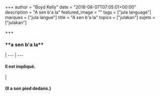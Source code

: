 +++
author = "Boyd Kelly"
date = "2018-08-07T07:05:01+00:00"
description = "A sen b'a la"
featured_image = ""
tags = ["jula language"]
marques = ["jula langue"]
title = "A sen b'a la"
topics = ["julakan"]
sujets = ["julakan"]

+++

<h3>**a sen b'a la**</h3> |  
--- | ---
<h4>Il est impliqué.</h4> | <h4>(Il a son pied dedans.)</h4>
